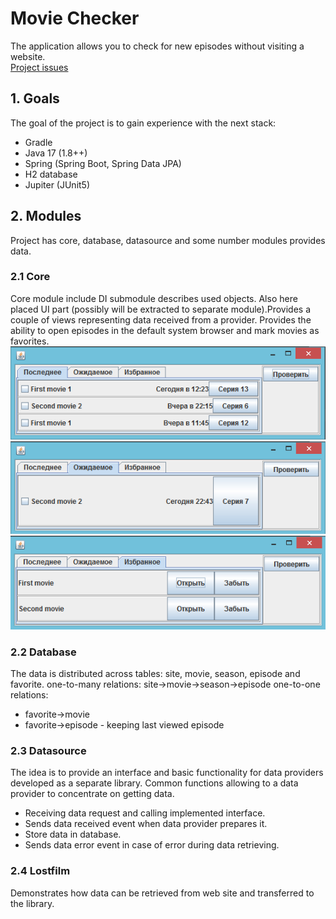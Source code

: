 # Movie Checker
The application allows you to check for new episodes without visiting a website.  
[Project issues](https://github.com/users/unkus/projects/1)

## 1. Goals
The goal of the project is to gain experience with the next stack:
- Gradle
- Java 17 (1.8++)
- Spring (Spring Boot, Spring Data JPA)
- H2 database
- Jupiter (JUnit5)

## 2. Modules
Project has core, database, datasource and some number modules provides data.

### 2.1 Core
Core module include DI submodule describes used objects.
Also here placed UI part (possibly will be extracted to separate module).Provides a couple of views representing data received from a provider. Provides the ability to open episodes in the default system browser and mark movies as favorites.
![Released view](./released.png)
![Expected view](./expected.png)
![Favorite view](./favorites.png)

### 2.2 Database
The data is distributed across tables: site, movie, season, episode and favorite.
one-to-many relations: site->movie->season->episode 
one-to-one relations: 
- favorite->movie 
- favorite->episode - keeping last viewed episode

### 2.3 Datasource
The idea is to provide an interface and basic functionality for data providers developed as a separate library.
Common functions allowing to a data provider to concentrate on getting data.
- Receiving data request and calling implemented interface.
- Sends data received event when data provider prepares it.
- Store data in database.
- Sends data error event in case of error during data retrieving.

### 2.4 Lostfilm
Demonstrates how data can be retrieved from web site and transferred to the library.
